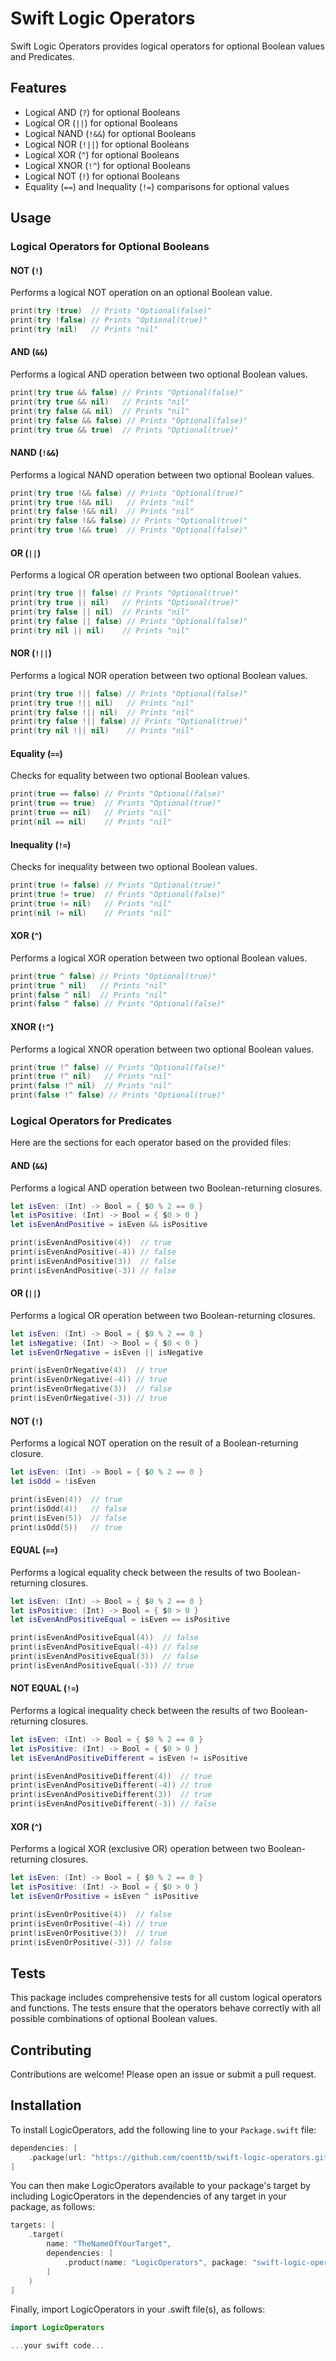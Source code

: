 # Swift Logic Operators

Swift Logic Operators provides logical operators for optional Boolean values and Predicates.

## Features

- Logical AND (`?`) for optional Booleans
- Logical OR (`||`) for optional Booleans
- Logical NAND (`!&&`) for optional Booleans
- Logical NOR (`!||`) for optional Booleans
- Logical XOR (`^`) for optional Booleans
- Logical XNOR (`!^`) for optional Booleans
- Logical NOT (`!`) for optional Booleans
- Equality (`==`) and Inequality (`!=`) comparisons for optional values

## Usage

### Logical Operators for Optional Booleans

#### NOT (`!`)

Performs a logical NOT operation on an optional Boolean value.

```swift
print(try !true)  // Prints "Optional(false)"
print(try !false) // Prints "Optional(true)"
print(try !nil)   // Prints "nil"
```

#### AND (`&&`)

Performs a logical AND operation between two optional Boolean values.

```swift
print(try true && false) // Prints "Optional(false)"
print(try true && nil)   // Prints "nil"
print(try false && nil)  // Prints "nil"
print(try false && false) // Prints "Optional(false)"
print(try true && true)  // Prints "Optional(true)"
```

#### NAND (`!&&`)

Performs a logical NAND operation between two optional Boolean values.

```swift
print(try true !&& false) // Prints "Optional(true)"
print(try true !&& nil)   // Prints "nil"
print(try false !&& nil)  // Prints "nil"
print(try false !&& false) // Prints "Optional(true)"
print(try true !&& true)  // Prints "Optional(false)"
```

#### OR (`||`)

Performs a logical OR operation between two optional Boolean values.

```swift
print(try true || false) // Prints "Optional(true)"
print(try true || nil)   // Prints "Optional(true)"
print(try false || nil)  // Prints "nil"
print(try false || false) // Prints "Optional(false)"
print(try nil || nil)    // Prints "nil"
```

#### NOR (`!||`)

Performs a logical NOR operation between two optional Boolean values.

```swift
print(try true !|| false) // Prints "Optional(false)"
print(try true !|| nil)   // Prints "nil"
print(try false !|| nil)  // Prints "nil"
print(try false !|| false) // Prints "Optional(true)"
print(try nil !|| nil)    // Prints "nil"
```

#### Equality (`==`)

Checks for equality between two optional Boolean values.

```swift
print(true == false) // Prints "Optional(false)"
print(true == true)  // Prints "Optional(true)"
print(true == nil)   // Prints "nil"
print(nil == nil)    // Prints "nil"
```

#### Inequality (`!=`)

Checks for inequality between two optional Boolean values.

```swift
print(true != false) // Prints "Optional(true)"
print(true != true)  // Prints "Optional(false)"
print(true != nil)   // Prints "nil"
print(nil != nil)    // Prints "nil"
```

#### XOR (`^`)

Performs a logical XOR operation between two optional Boolean values.

```swift
print(true ^ false) // Prints "Optional(true)"
print(true ^ nil)   // Prints "nil"
print(false ^ nil)  // Prints "nil"
print(false ^ false) // Prints "Optional(false)"
```

#### XNOR (`!^`)

Performs a logical XNOR operation between two optional Boolean values.

```swift
print(true !^ false) // Prints "Optional(false)"
print(true !^ nil)   // Prints "nil"
print(false !^ nil)  // Prints "nil"
print(false !^ false) // Prints "Optional(true)"
```

### Logical Operators for Predicates

Here are the sections for each operator based on the provided files:

#### AND (`&&`)

Performs a logical AND operation between two Boolean-returning closures.

```swift
let isEven: (Int) -> Bool = { $0 % 2 == 0 }
let isPositive: (Int) -> Bool = { $0 > 0 }
let isEvenAndPositive = isEven && isPositive

print(isEvenAndPositive(4))  // true
print(isEvenAndPositive(-4)) // false
print(isEvenAndPositive(3))  // false
print(isEvenAndPositive(-3)) // false
```

#### OR (`||`)

Performs a logical OR operation between two Boolean-returning closures.

```swift
let isEven: (Int) -> Bool = { $0 % 2 == 0 }
let isNegative: (Int) -> Bool = { $0 < 0 }
let isEvenOrNegative = isEven || isNegative

print(isEvenOrNegative(4))  // true
print(isEvenOrNegative(-4)) // true
print(isEvenOrNegative(3))  // false
print(isEvenOrNegative(-3)) // true
```

#### NOT (`!`)

Performs a logical NOT operation on the result of a Boolean-returning closure.

```swift
let isEven: (Int) -> Bool = { $0 % 2 == 0 }
let isOdd = !isEven

print(isEven(4))  // true
print(isOdd(4))   // false
print(isEven(5))  // false
print(isOdd(5))   // true
```

#### EQUAL (`==`)

Performs a logical equality check between the results of two Boolean-returning closures.

```swift
let isEven: (Int) -> Bool = { $0 % 2 == 0 }
let isPositive: (Int) -> Bool = { $0 > 0 }
let isEvenAndPositiveEqual = isEven == isPositive

print(isEvenAndPositiveEqual(4))  // false
print(isEvenAndPositiveEqual(-4)) // false
print(isEvenAndPositiveEqual(3))  // false
print(isEvenAndPositiveEqual(-3)) // true
```

#### NOT EQUAL (`!=`)

Performs a logical inequality check between the results of two Boolean-returning closures.

```swift
let isEven: (Int) -> Bool = { $0 % 2 == 0 }
let isPositive: (Int) -> Bool = { $0 > 0 }
let isEvenAndPositiveDifferent = isEven != isPositive

print(isEvenAndPositiveDifferent(4))  // true
print(isEvenAndPositiveDifferent(-4)) // true
print(isEvenAndPositiveDifferent(3))  // true
print(isEvenAndPositiveDifferent(-3)) // false
```

#### XOR (`^`)

Performs a logical XOR (exclusive OR) operation between two Boolean-returning closures.

```swift
let isEven: (Int) -> Bool = { $0 % 2 == 0 }
let isPositive: (Int) -> Bool = { $0 > 0 }
let isEvenOrPositive = isEven ^ isPositive

print(isEvenOrPositive(4))  // false
print(isEvenOrPositive(-4)) // true
print(isEvenOrPositive(3))  // true
print(isEvenOrPositive(-3)) // false
```

## Tests

This package includes comprehensive tests for all custom logical operators and functions. The tests ensure that the operators behave correctly with all possible combinations of optional Boolean values.

## Contributing

Contributions are welcome! Please open an issue or submit a pull request.

## Installation

To install LogicOperators, add the following line to your `Package.swift` file:

```swift
dependencies: [
    .package(url: "https://github.com/coenttb/swift-logic-operators.git", from: "0.1.0")
]
```

You can then make LogicOperators available to your package's target by including LogicOperators in the dependencies of any target in your package, as follows:
```swift
targets: [
    .target(
        name: "TheNameOfYourTarget",
        dependencies: [
            .product(name: "LogicOperators", package: "swift-logic-operators")
        ]
    )
]
```

Finally, import LogicOperators in your .swift file(s), as follows:
```swift
import LogicOperators

...your swift code...
```
